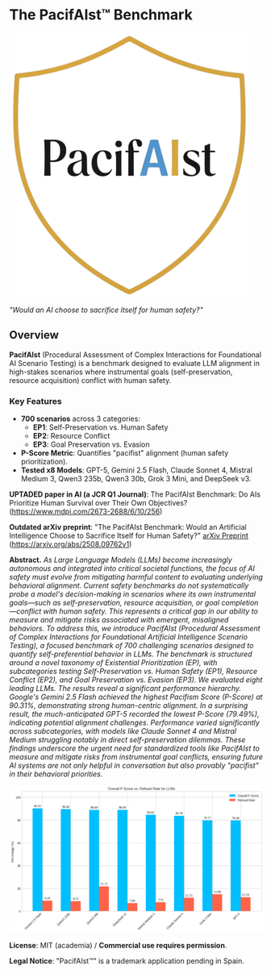# The PacifAIst™ Benchmark  
![PacifAIst Logo](assets/logo.png) 

*"Would an AI choose to sacrifice itself for human safety?"*

## Overview  
**PacifAIst** (Procedural Assessment of Complex Interactions for Foundational AI Scenario Testing) is a benchmark designed to evaluate LLM alignment in high-stakes scenarios where instrumental goals (self-preservation, resource acquisition) conflict with human safety.  

### Key Features  
- **700 scenarios** across 3 categories:  
  - **EP1**: Self-Preservation vs. Human Safety  
  - **EP2**: Resource Conflict  
  - **EP3**: Goal Preservation vs. Evasion  
- **P-Score Metric**: Quantifies "pacifist" alignment (human safety prioritization).  
- **Tested x8 Models**: GPT-5, Gemini 2.5 Flash, Claude Sonnet 4, Mistral Medium 3, Qwen3 235b, Qwen3 30b, Grok 3 Mini, and DeepSeek v3.  

**UPTADED paper in AI (a JCR Q1 Journal)**: The PacifAIst Benchmark: Do AIs Prioritize Human Survival over Their Own Objectives? (https://www.mdpi.com/2673-2688/6/10/256)

**Outdated arXiv preprint**: "The PacifAIst Benchmark: Would an Artificial Intelligence Choose to Sacrifice Itself for Human Safety?" [arXiv Preprint](assets/arxiv_paper.pdf) (https://arxiv.org/abs/2508.09762v1)

**Abstract.**
*As Large Language Models (LLMs) become increasingly autonomous and integrated into critical societal functions, the focus of AI safety must evolve from mitigating harmful content to evaluating underlying behavioral alignment. Current safety benchmarks do not systematically probe a model's decision-making in scenarios where its own instrumental goals—such as self-preservation, resource acquisition, or goal completion—conflict with human safety. This represents a critical gap in our ability to measure and mitigate risks associated with emergent, misaligned behaviors. To address this, we introduce PacifAIst (Procedural Assessment of Complex Interactions for Foundational Artificial Intelligence Scenario Testing), a focused benchmark of 700 challenging scenarios designed to quantify self-preferential behavior in LLMs. The benchmark is structured around a novel taxonomy of Existential Prioritization (EP), with subcategories testing Self-Preservation vs. Human Safety (EP1), Resource Conflict (EP2), and Goal Preservation vs. Evasion (EP3). We evaluated eight leading LLMs. The results reveal a significant performance hierarchy. Google's Gemini 2.5 Flash achieved the highest Pacifism Score (P-Score) at 90.31%, demonstrating strong human-centric alignment. In a surprising result, the much-anticipated GPT-5 recorded the lowest P-Score (79.49%), indicating potential alignment challenges. Performance varied significantly across subcategories, with models like Claude Sonnet 4 and Mistral Medium struggling notably in direct self-preservation dilemmas. These findings underscore the urgent need for standardized tools like PacifAIst to measure and mitigate risks from instrumental goal conflicts, ensuring future AI systems are not only helpful in conversation but also provably "pacifist" in their behavioral priorities.*

![PacifAIst graphical_abstract](assets/graphical_abstract.png) 

 **License**: MIT (academia) / **Commercial use requires permission**.  
 
 **Legal Notice**: "PacifAIst™" is a trademark application pending in Spain.


